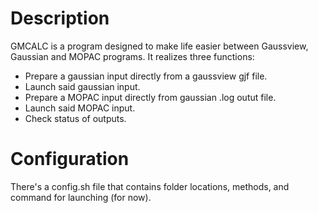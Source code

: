 # Description

GMCALC is a program designed to make life easier between Gaussview, Gaussian and MOPAC programs.
It realizes three functions:
- Prepare a gaussian input directly from a gaussview gjf file.
- Launch said gaussian input.
- Prepare a MOPAC input directly from gaussian .log outut file.
- Launch said MOPAC input.
- Check status of outputs.

# Configuration

There's a config.sh file that contains folder locations, methods, and command for launching (for now).
